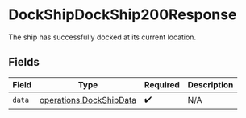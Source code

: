 # DockShipDockShip200Response

The ship has successfully docked at its current location.


## Fields

| Field                                                              | Type                                                               | Required                                                           | Description                                                        |
| ------------------------------------------------------------------ | ------------------------------------------------------------------ | ------------------------------------------------------------------ | ------------------------------------------------------------------ |
| `data`                                                             | [operations.DockShipData](../../models/operations/dockshipdata.md) | :heavy_check_mark:                                                 | N/A                                                                |